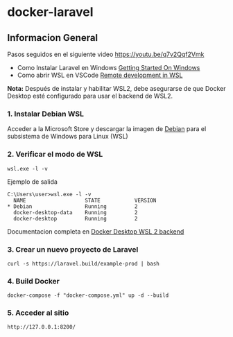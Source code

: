 # docker-laravel

## Informacion General
Pasos seguidos en el siguiente video https://youtu.be/q7v2Qqf2Vmk
- Como Instalar Laravel en Windows  [Getting Started On Windows](https://laravel.com/docs/8.x/installation#getting-started-on-windows)
- Como abrir WSL en VSCode [Remote development in WSL](https://code.visualstudio.com/docs/remote/wsl-tutorial)

**Nota:** Después de instalar y habilitar WSL2, debe asegurarse de que Docker Desktop esté configurado para usar el backend de WSL2.

### 1. Instalar Debian WSL
Acceder a la Microsoft Store y descargar la imagen de [Debian](https://www.microsoft.com/es-mx/p/debian/9msvkqc78pk6#activetab=pivot:overviewtab) para el subsistema de Windows para Linux (WSL)
### 2. Verificar el modo de WSL 
`wsl.exe -l -v`

Ejemplo de salida
```
C:\Users\user>wsl.exe -l -v
  NAME                   STATE           VERSION
* Debian                 Running         2
  docker-desktop-data    Running         2
  docker-desktop         Running         2
```

Documentacion completa en [Docker Desktop WSL 2 backend](https://docs.docker.com/docker-for-windows/wsl/)


### 3. Crear un nuevo proyecto de Laravel
`curl -s https://laravel.build/example-prod | bash`


### 4. Build Docker
`docker-compose -f "docker-compose.yml" up -d --build`

### 5. Acceder al sitio
    http://127.0.0.1:8200/